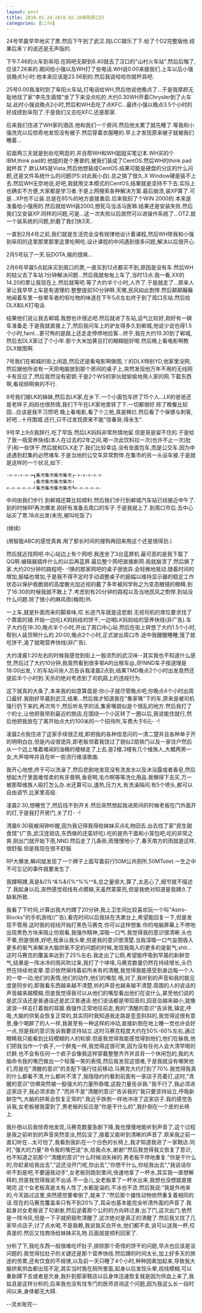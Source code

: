 ```yaml
---
layout: post
title: 2010.01.24-2010.02.10阜阳周口行
categories: [Life]
---
```


24号早晨早早地买了票.然后下午到了武汉.找LCC娱乐了下.给了个D2完整版他.结果后来丫的说还是无声版的.

下午7.46的火车到阜阳.在网吧无聊到6.40就去了汉口的"山村火车站".然后后悔了,应该7.26来的.期间给小强以及WH打了些电话.WH说0.00来接我们.上车以后小强说晚点1小时.他本来应该是23.56到的.然后我说哈哈你就杯具吧.

25号0.00我准时到了阜阳火车站,打电话给WH,然后他说他晚点了...于是我厚颜无耻地找了家"李先生面馆"坐了下来没点吃的.大约0.30WH开着Chrysler到了火车站.此时小强说晚点2小时,然后和WH去吃了点KFC...最终小强以晚点3.5个小时的好成绩到阜阳了.于是我们又去吃KFC.还是那家.

后来我们住进了WH家的酒店.他和我们一个房间.然后他太累了就先睡了.等我和小强洗完以后惊奇地发现没有被子.然后穿着衣服睡的.早上才发现原来被子就被我们睡着...

前面两三天就是到处吃啊逛的.并且帮WH和WH姐姐买笔记本.WH买的个IBM,think pad的.他姐的是个惠普的,被我们装成了CentOS.然后WH的think pad 就杯具了.默认MS是Vista,然后他想装成CentOS.结果可能是硬盘的分区的什么问题,还是文件系统什么的问题(PS:对此我小白).总之搞了很久.X Window硬是装不上去.然后WH无奈地说,好吧,我就用文本模式的CentOS,结果就是坚持不下去.实际上也确实不方便,大家都是学习者.于是上网搜索各种解决方案.最后崩溃,装XP算了.可是...XP也不让装.总是在85%的地方直接重启.后来我刻了个WIN 2000的.本来是准备给小强用的.然后就给WH装2000,想死马当活马医嘛.结果还是安装失败.然后我们又安装XP.同样的问题,可是...这一次失败以后居然可以进操作系统了...OTZ.就一个装系统的问题,折磨了我们快3天..

一直到2月4号之前,我们就是生活完全没有规律地设计着课程,然后WH带我和小强到阜阳的这里那里那里这里吃啊吃.设计课程的中间遇到很多问题,解决以后很开心.

2月5号玩了一天.玩DOTA,输的很爽...

2月6号早晨5点起床买到周口的票,一直买到12点都买不到,原因是没有车.然后WH的姑父去了车站.1分钟解决问题...然后我就匆匆上车了,当时13点.我一看,XX的14.20的票让我现在上.然后就等吧.等了大约半个小时,人齐了.于是就走了...原来人家让我早早上车是有道理的.整整提前50分钟啊.天哪,民风如此剽悍.然后颠颠簸簸地闻着车里一些晕车者的呕吐物的味道在下午5点左右终于到了周口东站.然后给DLX和LK打电话.

结果他们说让我去郸城.我想也许很近吧.然后就进了东站,运气比较好,刚好有一辆车准备走.于是我就直接上了,然后我问车上的驴友得多久到郸城,他说少说也得1.5个小时,faint...更可怖的是路上还走走停停地拉客...终于,我在大约19.30到了郸城,然后去DLX家过了个小年.那个大米加黄豆打的糊糊挺好喝.然后晚上看电影啊教DLX做图啊.

7号我们在郸城的街上闲逛,然后还是看电影啊做图,丫的DLX特别YD,他家里没网,然后据他所说有一天把电脑放到那个房间的桌子上,突然发现他万年不用的无线网卡有反应了,然后竟然没有密钥.于是2个WS的家伙就偷偷地用人家的网.下载东西啊,看视频啊爽的不行.

8号我们接LK的妹妹,然后去LK家,在乡下.一个小面包车挤了15个人...LK的爸爸还是老样子,妈妈也很热情,我们下午在LK家地里转了下.一切都很好.除了晚餐比较囧...应该是我不习惯吧.晚上看电影,看了个三枪,真是稀烂.然后看了个保镖与刺客,好吧...十月围城.还行,只不过发现原来不能"信春哥,得永生".

9号早上9点我辞行,吃了早饭.然后LK妈妈非常热情地留.但是哥是留不住的.于是给了我一瓶营养快线(本人在过去的2年之间,喝一次此饮料拉一次(也许不止一次)肚子)和一些饼干.然后就和DLX走了.我们比较幸运.没有坐面包车,而是公交车.因为中途遇到赶集的必然堵车.于是当地的公交车异常剽悍.在集市的另一头设车接.于是就是这样的一个状况,如下:

```
->->->->->┓集市集市集市集市┍->->->->->
          ↓集市集市集市集市↑
<-<-<-<-<-┙集市集市集市集市┗<-<-<-<-<-
```

中间由我们步行.到郸城还算比较顺利.然后我们步行到郸城汽车站已经接近中午了.到的时候RP再次爆发.刚好有准备去周口的车子.于是我就上了.到周口市后.去中心站买了票.18点出发(未完,被叫吃饭了)

(继续)

(用智能ABC的感觉真爽.用了那长时间的搜狗再回来用这个还是很得劲.)

然后就近找网吧.中心站边上有个网吧.我连坐了3台蓝屏机.最可恶的是我下载了QQ啊.编辑器插件什么的以后再蓝屏.最后整个网吧直接断网.我就崩溃了.然后换了家.大约20分钟的路程吧- -!换的那家网吧的桌子很诡异.会轻微地晃动.随着时间的增加,振幅也增加,于是我不得不定时手动调整桌子的振幅以维持显示器的稳定工作状态以保护我脆弱的高度散光加近视的戴了多年被同学称之为变态眼镜的眼睛.到了16:30的时候我就不敢上了.考虑到有20分钟的路程以及当地民风之剽悍.到站没什么问题.除了很小的麻风雨(梅雨)外.

一上车,就是扑面而来的脚臭味,哎.长途汽车就是这悲剧.无视司机的席位要求找了个靠窗的铺.开始一边吃LK妈妈给的饼干,一边喝LK妈妈给的营养快线(非广告).车子大约在18:30,晚点半个小时,开出了周口中心站.然后在街上转悠了大约1.5个小时,帮别人装货啊什么的.20:00,晚点2个小时,正式驶出周口市.途中我醒醒睡睡,饿了就吃饼干,渴了就喝营养快线(非广告).

大约凌晨1:20左右的时候我感觉到街上一股浓烈的武汉味--其实我也不知道什么感觉,然后过了大约10分钟,我竟然看到很多鄂A的出租车@_@!NND车子按道理是18:00出发,丫的车站问询人员告诉我凌晨2点到,结果TMD晚点2个小时出发竟然还提前半个小时到.天杀的绝对考虑到了司机路上的违规行为.

这下就真的大条了,本来我的如意算盘是:你小子就尽管晚点吧,你晚点4个小时出周口最好.我刚好早晨到武汉,结果...然后我才知道我在"集家嘴"下的车,原来是被司机强行扔下来的,再次骂个,然后听名字的话,集家嘴貌似是个很乱的地方.然后我打了个的士,让他把我带到最近的旅店,在围绕一个小区转了一圈以后,我说能住就行,然后他把我放在了离开始点大约100米的一个招待所,车费大于6元- -!

凌晨2点我住进了这家手续很正规,即把我的各种信息问的一清二楚并且各种单子开的明明白白,但是内设很诡异,即老板领着我饶过了貌似2扇铁门以及一家住户然后从一个边上堆着难闻的油桶的楼梯走了上去.是2楼,3楼有几个维族人,大概两男一女,大声喧哗并且在听一些流行维语歌曲.

我开心地想,终于可以洗澡了,然后悲剧地发现没有洗发水以及沐浴露或者香皂,然后想起大厅里面难怪卖的有牙膏啊,香皂啊,毛巾啊等等洗化用品.我懒得下去买,万一被那帮维族人殴打怎么办.水还算可以,速热,压力大,有洗澡隔间,有5个喷头,都可以自由调节,比家里高级.

凌晨2:30,想睡觉了,然后找不到开关.然后突然想起我进房间的时候老板在门外面开的灯,于是我打开房门,关了灯- -!

清晨6:30我被闹钟吵醒,因为我记得我得给妹妹买点礼物回去.出去找了家"民生甜食馆"(广告,武汉连锁店,东西做的还蛮好吃).吃的是热干面和小笼包吧,吃的非常之爽.刚出门就开始下雨,NND.然后走了几条街,雨慢慢地小了,春天南方的雨就是这样,很舒服.但是我现在很不舒服.

RP大爆发,瞬间就发现了一个牌子上面写着前行50M公共厕所,50MToilet.一生之中不可忘记的事件就要发生了.

我蹲啊蹲,真是&*((%^&%&(*(%^$%$%%^^&,总之量很大,算了,太恶心了,细节就不描述了.我起身以后,突然感觉视线有点模糊,天虽然蒙蒙亮,但是我绝对知道是我蹲久了缺氧所致.

我看了下时间,计算出我大约蹲了20分钟,我上卫生间比较喜欢玩一个叫"Astro-Blocks"的手机游戏(广告),看完时间以后我扶在洗漱台上,希望能回复一下,但是发现不管用.这时我的视线开始打黑色马赛克.你可以这样想象.你的电脑屏幕上不停地出现黑色方块来阻止你观看,我强作精神,深吸一口气.我觉得我的意识很清晰.头也不晕,但是很疼,好吧,我承认我头晕,但是我的意识很清楚.当我深吸一口气妄图吸入更多的氧气来解决大脑供氧不足的问题的时候,发现我吸入的更多的是氨气,shit...这时马赛克的覆盖率达到了25%左右.我走出了公厕,希望能呼吸到早晨的新鲜空气,结果是一阵冰冷的雨风吹过来,我打了个哆嗦,马赛克数量仍然在持续增长,头仍然在持续地变晕.意识依然保持着前所未有的清醒,我觉得我能感受到身边每一个人的一举一动,他们的表情,他们的动作,他们的嘴型.哦,对了,我听到的声音和我的能见度是同步的,即我看东西越来越不清楚,听的声音也越来越不清楚.周围的人的说话的声音越来越模糊,但是我觉得我可以从他们的嘴型看出他们在说什么,甚至他们说的是武汉话还是普通话还是武汉普通话.他们说话都是带回音的,回音会越来越小,就像波浪一样击打着我的耳膜.我强作正常地往前走,我的"清醒的意识"告诉我,镇定,呼吸,大脑的供氧会恢复正常的,其实同时我知道我走路是歪歪斜斜的,我觉得这很有意思,像个喝醉了的人一样,我甚至有一种这样的冲动,直接趴倒在地上睡一觉也许会好一点,但是我的意识告诉我要坚持站立.这时马赛克程度大约在50%-60%左右,通过眼睛我只能看到比较模糊的人的轮廓.但是我觉得我能感觉得到他们,他们在躲我,他们把我当作一个疯子,一个醉鬼一样,我觉得这很可笑,因为没有任何人会大清早喝的烂醉,也不会有任何一个疯子会像我这样穿戴整整齐齐并且背一个休闲包的,我的大脑命令我的嘴巴做出一个轻蔑一笑的表情,然后我发现这很难,于是我就没有嘲笑他们,而是在"清醒的意识"的支配下强行往前移动.马赛克大约打到了70%.我觉得我真的什么都看不清,什么都听不清了,我隐隐约约看到前面有一家店子亮着灯,这时,"清醒的意识"仿佛突然被一股强大的力量所吞噬,这股力量告诉我:"我不行了,我必须进这家店子,我必须求助了."而并不是"清醒的意识"告诉我的"我只要坚持站立,呼吸新鲜空气,大脑的拱氧会恢复正常的".我近乎跌倒一样地冲进了这家店子.我的感觉告诉我,女老板被我雷到了,男老板的反应是"你是干什么的",我扑倒在一个皮的长椅上.

我扑倒以后我惊奇地发现,马赛克数量急剧下降,我也慢慢地能听到声音了,这个过程是我之前听到的声音突然变淡,然后没了,接着又能听到清晰的声音了.原来我之前一直幻听在...太可怕了,我看到我趴在一个白色的长椅上,我才知道我进了一家鞋店.同时,"强大的力量"命令我的嘴巴说"水,给我点水,谢谢!"然后我觉得我又恢复了意识,也不知道之前那个"清醒的意识"什么时候消失掉的.男老板不停地重复:"你是干什么的,你赶紧给我出去","这还没开门呢,你出去","你想干什么,你给我出去","我说话你听不到是吧,不要逼我动手",女老板则跑到里间,快速地拿了一杯水,其实我一直想解释的,但是我觉得我说不出话.不一会儿,女老板拿了一杯水出来,我想也没想就直接喝完.这个女老板真是太有人性了,水都是温的,不冰也不烫.然后我说:"我是外地来的,今天路过这里,突然感觉要晕倒了,就来了."然后那个雄性动物依然重复着相同的话.现在的马赛克覆盖率只有不到20%了,耳朵也基本能完全听清外面的声音了.我起身对女老板说了句谢谢,然后逆着那个公的的方向转过身,出了门,这次出门,依然是一阵冷风,但是一下子就把我吹清醒了.这次绝对是真正的清醒了.然后我又找了几家早点店子,讨了点水喝,不是我赖,我说我买白开水,他们都不卖,说可以送我一杯,哎真是的.然后又找商场给妹妹买礼物.后面就是顺利回家了.

分析了下,我吃东西一般很难吃坏肚子,排除那个奇怪的饼干的问题,早点也应该是没问题的.我觉得拉肚子的关键还是那个营养快线.然后蹲的时间太长,加上好多天的旅途的劳累,还有饮食的不规律,以及前一天只睡了4个小时,种种因素加起来,导致我大脑供氧供血都出现不足,其实当时我在厕所里面,起身以后发现头晕,视线模糊,可以重新蹲下去或者是欠身,我扑到那家鞋店以后身体迅速恢复就是因为供血上来了,我姑且是这样分析的,后来我也没有找专门的医师咨询这个问题,因为我这么长一段时间以来,身体都无大碍.

--流水账完--